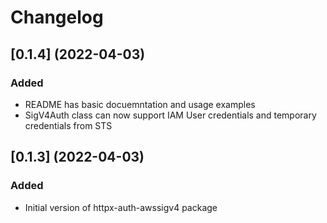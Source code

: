 # Changelog

## [0.1.4] (2022-04-03)
### Added
* README has basic docuemntation and usage examples
* SigV4Auth class can now support IAM User credentials and temporary credentials from STS

## [0.1.3] (2022-04-03)
### Added
* Initial version of httpx-auth-awssigv4 package
